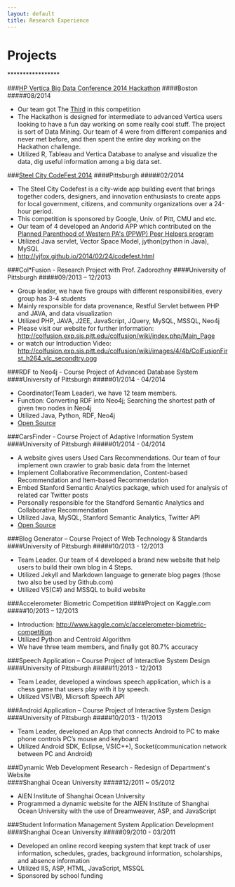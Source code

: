 ```yaml
---
layout: default
title: Research Experience
---
```


<h1> Projects</h1>
*****************

###[HP Vertica Big Data Conference 2014 Hackathon](http://www.vertica.com/2014/08/12/welcome-to-the-bdc/)
####Boston
#####08/2014 
- Our team got The [Third](http://www.vertica.com/2014/08/12/welcome-to-the-bdc/) in this competition
- The Hackathon is designed for intermediate to advanced Vertica users looking to have a fun day working on some really cool stuff. The project is sort of Data Mining.
Our team of 4 were from different companies and never met before, and then spent the entire day working on the Hackathon challenge. 
- Utilized R, Tableau and Vertica Database to analyse and visualize the data, dig useful information among a big data set.

###[Steel City CodeFest 2014](http://steelcitycodefest.com/photos)
####Pittsburgh
#####02/2014 
- The Steel City Codefest is a city-wide app building event that brings together coders, designers, and innovation enthusiasts to create apps for local government, citizens, and community organizations over a 24-hour period.
- This competition is sponsored by Google, Univ. of Pitt, CMU and etc. 
- Our team of 4 developed an Andorid APP which contributed on the [Planned Parenthood of Western PA's (PPWP) Peer Helpers program](http://www.plannedparenthood.org/western-pennsylvania/)
- Utilized Java servlet, Vector Space Model, jython(python in Java), MySQL
- <http://yjfox.github.io/2014/02/24/codefest.html>  

###Col*Fusion - Research Project with Prof. Zadorozhny
####University of Pittsburgh
#####09/2013 – 12/2013
- Group leader, we have five groups with different responsibilities, every group has 3-4 students
- Mainly responsible for data provenance, Restful Servlet between PHP and JAVA, and data visualization
- Utilized PHP, JAVA, J2EE, JavaScript, JQuery, MySQL, MSSQL, Neo4j
- Please visit our website for further information:
<http://colfusion.exp.sis.pitt.edu/colfusion/wiki/index.php/Main_Page>
- or watch our Introduction Video:
<http://colfusion.exp.sis.pitt.edu/colfusion/wiki/images/4/4b/ColFusionFirst_h264_vlc_secondtry.ogg>

###RDF to Neo4j - Course Project of Advanced Database System
####University of Pittsburgh
#####01/2014 - 04/2014  
- Coordinator(Team Leader), we have 12 team members.
- Function: Converting RDF into Neo4j; Searching the shortest path of given two nodes in Neo4j  
- Utilized Java, Python, RDF, Neo4j
- [Open Source](https://code.google.com/p/advanced-database-final-group3-graph-data/)  

###CarsFinder - Course Project of Adaptive Information System
####University of Pittsburgh
#####01/2014 - 04/2014
- A website gives users Used Cars Recommendations. Our team of four implement own crawler to grab basic data from the Internet 
- Implement Collaborative Recommendation, Content-based Recommendation and Item-based Recommendation
- Embed Stanford Semantic Analytics package, which used for analysis of related car Twitter posts
- Personally responsible for the Standford Semantic Analytics and Collaborative Recommendation  
- Utilized Java, MySQL, Stanford Semantic Analytics, Twitter API  
- [Open Source](https://code.google.com/p/is2480-adaptive-final-project-cars-recommdation/)


###Blog Generator – Course Project of Web Technology & Standards
####University of Pittsburgh
#####10/2013 - 12/2013
- Team Leader. Our team of 4 developed a brand new website that help users to build their own blog in 4 Steps.
- Utilized Jekyll and Markdown language to generate blog pages (those two also be used by Github.com)
- Utilized VS(C#) and MSSQL to build website

###Accelerometer Biometric Competition
####Project on Kaggle.com  
#####10/2013 – 12/2013  
- Introduction: <http://www.kaggle.com/c/accelerometer-biometric-competition> 
- Utilized Python and Centroid Algorithm  
- We have three team members, and finally got 80.7% accuracy
 
###Speech Application – Course Project of Interactive System Design
####University of Pittsburgh
#####11/2013 - 12/2013
- Team Leader, developed a windows speech application, which is a chess game that users play with it by speech.
- Utilized VS(VB), Micrsoft Speech API  
 
###Android Application – Course Project of Interactive System Design
####University of Pittsburgh
#####10/2013 - 11/2013
- Team Leader, developed an App that connects Android to PC to make phone controls PC’s mouse and keyboard
- Utilized Android SDK, Eclipse, VS(C++), Socket(communication network between PC and Android)  
 
###Dynamic Web Development Research - Redesign of Department's Website  
####Shanghai Ocean University
#####12/2011 ~ 05/2012  
- AIEN Institute of Shanghai Ocean University  
- Programmed a dynamic website for the AIEN Institute of Shanghai Ocean University with the use of Dreamweaver, ASP, and JavaScript  

###Student Information Management System Application Development
####Shanghai Ocean University
#####09/2010 - 03/2011 
- Developed an online record keeping system that kept track of user information, schedules, grades, background information, scholarships, and absence information 
- Utilized IIS, ASP, HTML, JavaScript, MSSQL
- Sponsored by school funding

